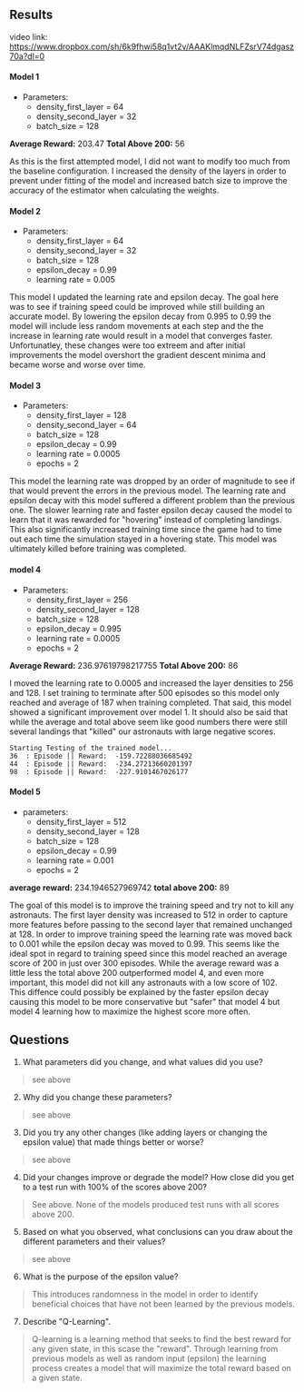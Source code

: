 ## Results

video link: https://www.dropbox.com/sh/6k9fhwi58q1vt2v/AAAKlmqdNLFZsrV74dgasz70a?dl=0

#### Model 1

- Parameters:
    - density_first_layer = 64
    - density_second_layer = 32
    - batch_size = 128

**Average Reward:** 203.47
**Total Above 200:** 56

As this is the first attempted model, I did not want to modify too much from the baseline configuration. I increased the density of the layers in order to prevent under fitting of the model and increased batch size to improve the accuracy of the estimator when calculating the weights.

#### Model 2

- Parameters:
    - density_first_layer = 64
    - density_second_layer = 32
    - batch_size = 128
    - epsilon_decay = 0.99
    - learning rate = 0.005

This model I updated the learning rate and epsilon decay. The goal here was to see if training speed could be improved while still building an accurate model. By lowering the epsilon decay from 0.995 to 0.99 the model will include less random movements at each step and the the increase in learning rate would result in a model that converges faster. Unfortunatley, these changes were too extreem and after initial improvements the model overshort the gradient descent minima and became worse and worse over time.

#### Model 3

- Parameters:
    - density_first_layer = 128
    - density_second_layer = 64
    - batch_size = 128
    - epsilon_decay = 0.99
    - learning rate = 0.0005
    - epochs = 2


This model the learning rate was dropped by an order of magnitude to see if that would prevent the errors in the previous model. The learning rate and epsilon decay with this model suffered a different problem than the previous one. The slower learning rate and faster epsilon decay caused the model to learn that it was rewarded for "hovering" instead of completing landings. This also significantly increased training time since the game had to time out each time the simulation stayed in a hovering state. This model was ultimately killed before training was completed.

#### model 4

- Parameters:
    - density_first_layer = 256
    - density_second_layer = 128
    - batch_size = 128
    - epsilon_decay = 0.995
    - learning rate = 0.0005
    - epochs = 2

**Average Reward:** 236.97619798217755
**Total Above 200:** 86

I moved the learning rate to 0.0005 and increased the layer densities to 256 and 128. I set training to terminate after 500 episodes so this model only reached and average of 187 when training completed. That said, this model showed a significant improvement over model 1. It should also be said that while the average and total above seem like good numbers there were still several landings that "killed" our astronauts with large negative scores.

```
Starting Testing of the trained model...
36  : Episode || Reward:  -159.72288036685492
44  : Episode || Reward:  -234.27213660201397
98  : Episode || Reward:  -227.9101467026177
```


#### Model 5

- parameters:
    - density_first_layer = 512
    - density_second_layer = 128
    - batch_size = 128
    - epsilon_decay = 0.99
    - learning rate = 0.001
    - epochs = 2

**average reward:** 234.1946527969742
**total above 200:** 89

The goal of this model is to improve the training speed and try not to kill any astronauts. The first layer density was increased to 512 in order to capture more features before passing to the second layer that remained unchanged at 128. In order to improve training speed the learning rate was moved back to 0.001 while the epsilon decay was moved to 0.99. This seems like the ideal spot in regard to training speed since this model reached an average score of 200 in just over 300 episodes. While the average reward was a little less the total above 200 outperformed model 4, and even more important, this model did not kill any astronauts with a low score of 102. This diffence could possibly be explained by the faster epsilon decay causing this model to be more conservative but "safer" that model 4 but model 4 learning how to maximize the highest score more often.

## Questions

1) What parameters did you change, and what values did you use?

> see above

2) Why did you change these parameters?

> see above

3) Did you try any other changes (like adding layers or changing the epsilon value) that made things better or worse?

> see above

4) Did your changes improve or degrade the model? How close did you get to a test run with 100% of the scores above 200?

> See above. None of the models produced test runs with all scores above 200.

5) Based on what you observed, what conclusions can you draw about the different parameters and their values?

> see above

6) What is the purpose of the epsilon value?

> This introduces randomness in the model in order to identify beneficial choices that have not been learned by the previous models.

7) Describe "Q-Learning".

> Q-learning is a learning method that seeks to find the best reward for any given state, in this scase the "reward". Through learning from previous models as well as random input (epsilon) the learning process creates a model that will maximize the total reward based on a given state.
